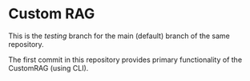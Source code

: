 # Custom RAG

This is the *testing* branch for the main (default) branch of the same repository.

The first commit in this repository provides primary functionality of the CustomRAG (using CLI).